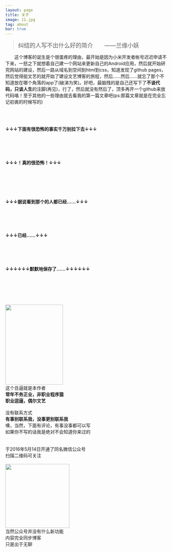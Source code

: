 ```yaml
---
layout: page
title: 关于
image: 11.jpg
tag: about
bar: true
---
```

><font size="4">纠结的人写不出什么好的简介　　——兰缘小妖</font>

　　这个博客的诞生是个很蛋疼的理由，最开始是因为小米开发者帐号迟迟申请不下来，一怒之下就想着自己建一个网站来更新自己的Android应用，然后就开始研究网站的建设，然后一路从域名到空间到html到css，知道发现了github pages，然后觉得挺文艺的就开始了建设文艺博客的旅程，然后……然后……就忘了那个不知道放在哪个角落的app了(破涕为笑)。好吧，最脑残的是自己还写下了**不谈代码，只谈人生**的注脚(再见)，行了，然后就没有然后了，顶多再开一个github来放代码咯！至于其他的一些理由就去看我的第一篇文章吧(ps:那篇文章就是在完全忘记初衷的时候写的)
<div><br>
<br>
<br>
    <b>↓↓↓下面有很恐怖的事实千万别拉下去↓↓↓</b>
<br>
<br>
<br>
<br>
<br>
<br>
    <b>↓↓↓！真的很恐怖！↓↓↓</b>
<br>
<br>
<br>
<br>
<br>
<br>
<br>
    <b>↓↓↓据说看到那个的人都已经……↓↓↓</b>
<br>
<br>
<br>
<br>
<br>
<br>
    <b>↓↓↓已经……↓↓↓</b>
<br>
<br>
<br>
<br>
<br>
<br>
    <b>↓↓↓↓↓↓默默地保存了……↓↓↓↓↓↓</b>
<br>
<br>
<br>
<br>
<br>
<br>
<br></div>
<div class="about_me"><img src="{{ site.baseurl }}/content/images/12.jpg" height="250" width="180"></div>
<div class="about_me">
    这个丑逼就是本作者<br/><b>常年不务正业，非职业程序猿</b><br/><b>职业逗逼，偶尔文艺</b><br/><br/>没有联系方式<br/><b>有事别联系我，没事更别联系我</b><br/>噢，当然，下面有评论，有事没事都可以写<br/>如果你不写的话我是绝对不会知道你来过的<br><br><br>于2016年5月14日开通了同名微信公众号<br>扫描二维码可关注<br><br>
    <img src="{{ site.baseurl }}/assets/images/w.jpg" height="200" width="200"><br>当然公众号并没有什么新功能<br>内容完全同步博客<br>只是出于无聊
</div>